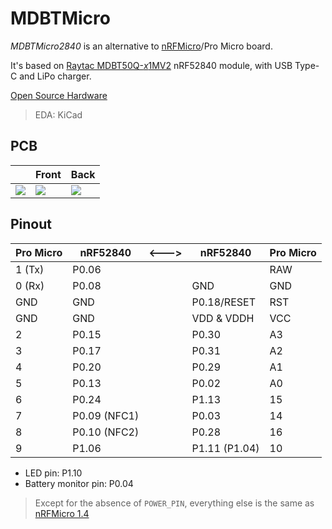 # MDBTMicro

*MDBTMicro2840* is an alternative to [nRFMicro](https://github.com/joric/nrfmicro)/Pro Micro board.

It's based on [Raytac MDBT50Q-*x*1MV2](https://www.raytac.com/product/ins.php?index_id=24) nRF52840 module, with USB Type-C and LiPo charger.

[Open Source Hardware](https://www.oshwa.org/definition/)

> EDA: KiCad  

## PCB
||Front|Back|
|-|-|-|
|![](https://i.imgur.com/zdblkSl.png)|![](https://i.imgur.com/KYOEFWD.png)|![](https://i.imgur.com/FSk4QOM.png)|

## Pinout

| Pro Micro | nRF52840     | <---> | nRF52840      | Pro Micro |
| --------- | ------------ | ----- | ------------- | --------- |
| 1 (Tx)    | P0.06        |       |               | RAW       |
| 0 (Rx)    | P0.08        |       | GND           | GND       |
| GND       | GND          |       | P0.18/RESET   | RST       |
| GND       | GND          |       | VDD & VDDH    | VCC       |
| 2         | P0.15        |       | P0.30         | A3        |
| 3         | P0.17        |       | P0.31         | A2        |
| 4         | P0.20        |       | P0.29         | A1        |
| 5         | P0.13        |       | P0.02         | A0        |
| 6         | P0.24        |       | P1.13         | 15        |
| 7         | P0.09 (NFC1) |       | P0.03         | 14        |
| 8         | P0.10 (NFC2) |       | P0.28         | 16        |
| 9         | P1.06        |       | P1.11 (P1.04) | 10        |

- LED pin: P1.10
- Battery monitor pin: P0.04

> Except for the absence of `POWER_PIN`, everything else is the same as [nRFMicro 1.4](https://github.com/joric/nrfmicro/releases/tag/1.4)
